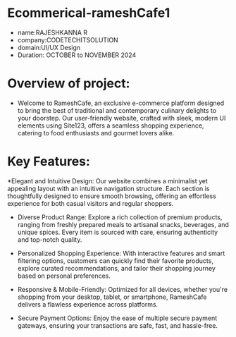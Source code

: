 # Ecommerical-rameshCafe1


* name:RAJESHKANNA R
* company:CODETECHITSOLUTION
* domain:UI/UX Design
* Duration: OCTOBER to NOVEMBER 2024

# Overview of project:
* Welcome to RameshCafe, an exclusive e-commerce platform designed to bring the best of traditional and contemporary culinary delights to your doorstep. Our user-friendly website, crafted with sleek, modern UI elements using Site123, offers a seamless shopping experience, catering to food enthusiasts and gourmet lovers alike.

# Key Features:
*Elegant and Intuitive Design: Our website combines a minimalist yet appealing layout with an intuitive navigation structure. Each section is thoughtfully designed to ensure smooth browsing, offering an effortless experience for both casual visitors and regular shoppers.

* Diverse Product Range: Explore a rich collection of premium products, ranging from freshly prepared meals to artisanal snacks, beverages, and unique spices. Every item is sourced with care, ensuring authenticity and top-notch quality.

* Personalized Shopping Experience: With interactive features and smart filtering options, customers can quickly find their favorite products, explore curated recommendations, and tailor their shopping journey based on personal preferences.

* Responsive & Mobile-Friendly: Optimized for all devices, whether you're shopping from your desktop, tablet, or smartphone, RameshCafe delivers a flawless experience across platforms.

* Secure Payment Options: Enjoy the ease of multiple secure payment gateways, ensuring your transactions are safe, fast, and hassle-free.

